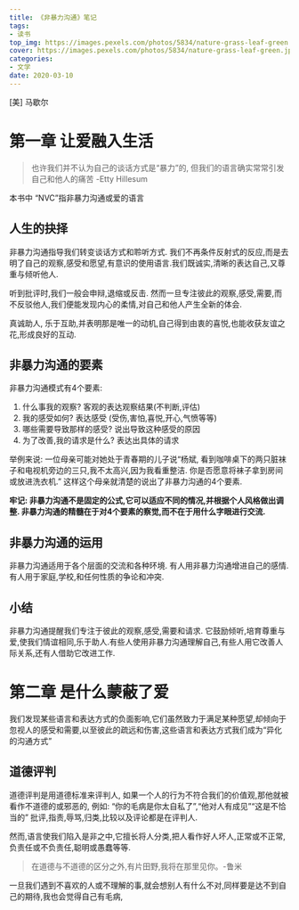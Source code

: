 ```yaml
---
title: 《非暴力沟通》笔记
tags: 
- 读书
top_img: https://images.pexels.com/photos/5834/nature-grass-leaf-green.jpg?auto=compress&cs=tinysrgb&dpr=3&h=200&w=300
cover: https://images.pexels.com/photos/5834/nature-grass-leaf-green.jpg?auto=compress&cs=tinysrgb&dpr=3&h=100&w=200
categories:
- 文学
date: 2020-03-10
---
```


[美] 马歇尔

# 第一章 让爱融入生活

> 也许我们并不认为自己的谈话方式是“暴力”的, 但我们的语言确实常常引发自己和他人的痛苦 -Etty Hillesum

本书中 “NVC”指非暴力沟通或爱的语言

## 人生的抉择

非暴力沟通指导我们转变谈话方式和聆听方式. 我们不再条件反射式的反应,而是去明了自己的观察,感受和愿望,有意识的使用语言.我们既诚实,清晰的表达自己,又尊重与倾听他人.

听到批评时,我们一般会申辩,退缩或反击. 然而一旦专注彼此的观察,感受,需要,而不反驳他人,我们便能发现内心的柔情,对自己和他人产生全新的体会.

真诚助人, 乐于互助,并表明那是唯一的动机,自己得到由衷的喜悦,也能收获友谊之花,形成良好的互动.

## 非暴力沟通的要素

非暴力沟通模式有4个要素:

1. 什么事我的观察? 客观的表达观察结果(不判断,评估)
2. 我的感受如何? 表达感受 (受伤,害怕,喜悦,开心,气愤等等)
3. 哪些需要导致那样的感受? 说出导致这种感受的原因
4. 为了改善,我的请求是什么? 表达出具体的请求

举例来说: 一位母亲可能对她处于青春期的儿子说“杨斌, 看到咖啡桌下的两只脏袜子和电视机旁边的三只,我不太高兴,因为我看重整洁. 你是否愿意将袜子拿到房间或放进洗衣机.” 这样这个母亲就清楚的说出了非暴力沟通的4个要素.

**牢记: 非暴力沟通不是固定的公式,它可以适应不同的情况,并根据个人风格做出调整. 非暴力沟通的精髓在于对4个要素的察觉,而不在于用什么字眼进行交流.**

## 非暴力沟通的运用

非暴力沟通适用于各个层面的交流和各种环境. 有人用非暴力沟通增进自己的感情. 有人用于家庭,学校,和任何性质的争论和冲突.

## 小结

非暴力沟通提醒我们专注于彼此的观察,感受,需要和请求. 它鼓励倾听,培育尊重与爱,使我们情谊相同,乐于助人.有些人使用非暴力沟通理解自己,有些人用它改善人际关系,还有人借助它改进工作.

# 第二章 是什么蒙蔽了爱

我们发现某些语言和表达方式的负面影响,它们虽然致力于满足某种愿望,却倾向于忽视人的感受和需要,以至彼此的疏远和伤害,这些语言和表达方式我们成为“异化的沟通方式”

## 道德评判

道德评判是用道德标准来评判人, 如果一个人的行为不符合我们的价值观,那他就被看作不道德的或邪恶的, 例如: “你的毛病是你太自私了”,“他对人有成见”“这是不恰当的” 批评,指责,辱骂,归类,比较以及评论都是在评判人.

然而,语言使我们陷入是非之中,它擅长将人分类,把人看作好人坏人,正常或不正常,负责任或不负责任,聪明或愚蠢等等.

> 在道德与不道德的区分之外,有片田野,我将在那里见你。-鲁米

一旦我们遇到不喜欢的人或不理解的事,就会想别人有什么不对,同样要是达不到自己的期待,我也会觉得自己有毛病,